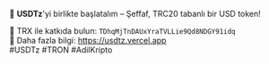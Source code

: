 🚀 **USDTz**'yi birlikte başlatalım – Şeffaf, TRC20 tabanlı bir USD token!

📩 TRX ile katkıda bulun: `TDhqMjTnDAUxYraTVLLie9Qd8NDGY91idq`  
🔗 Daha fazla bilgi: https://usdtz.vercel.app  
#USDTz #TRON #AdilKripto